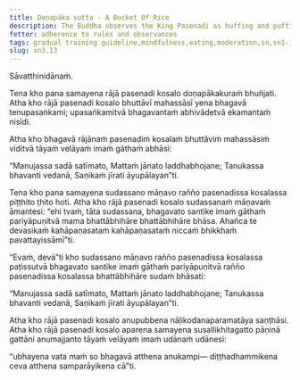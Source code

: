 ```yaml
---
title: Doṇapāka sutta - A Bucket Of Rice
description: The Buddha observes the King Pasenadi as huffing and puffing and advises him on moderation in eating.
fetter: adherence to rules and observances
tags: gradual training guideline,mindfulness,eating,moderation,sn,sn1-11,sn3
slug: sn3.13
---
```


Sāvatthinidānaṁ.

Tena kho pana samayena rājā pasenadi kosalo doṇapākakuraṁ bhuñjati. Atha kho rājā pasenadi kosalo bhuttāvī mahassāsī yena bhagavā tenupasaṅkami; upasaṅkamitvā bhagavantaṁ abhivādetvā ekamantaṁ nisīdi.

Atha kho bhagavā rājānaṁ pasenadiṁ kosalaṁ bhuttāviṁ mahassāsiṁ viditvā tāyaṁ velāyaṁ imaṁ gāthaṁ abhāsi:

“Manujassa sadā satīmato,
Mattaṁ jānato laddhabhojane;
Tanukassa bhavanti vedanā,
Saṇikaṁ jīrati āyupālayan”ti.

Tena kho pana samayena sudassano māṇavo rañño pasenadissa kosalassa piṭṭhito ṭhito hoti. Atha kho rājā pasenadi kosalo sudassanaṁ māṇavaṁ āmantesi: “ehi tvaṁ, tāta sudassana, bhagavato santike imaṁ gāthaṁ pariyāpuṇitvā mama bhattābhihāre bhattābhihāre bhāsa. Ahañca te devasikaṁ kahāpaṇasataṁ kahāpaṇasataṁ niccaṁ bhikkhaṁ pavattayissāmī”ti.

“Evaṁ, devā”ti kho sudassano māṇavo rañño pasenadissa kosalassa paṭissutvā bhagavato santike imaṁ gāthaṁ pariyāpuṇitvā rañño pasenadissa kosalassa bhattābhihāre sudaṁ bhāsati:

“Manujassa sadā satīmato,
Mattaṁ jānato laddhabhojane;
Tanukassa bhavanti vedanā,
Saṇikaṁ jīrati āyupālayan”ti.

Atha kho rājā pasenadi kosalo anupubbena nāḷikodanaparamatāya saṇṭhāsi. Atha kho rājā pasenadi kosalo aparena samayena susallikhitagatto pāṇinā gattāni anumajjanto tāyaṁ velāyaṁ imaṁ udānaṁ udānesi:

“ubhayena vata maṁ so bhagavā atthena anukampi— diṭṭhadhammikena ceva atthena samparāyikena cā”ti.
